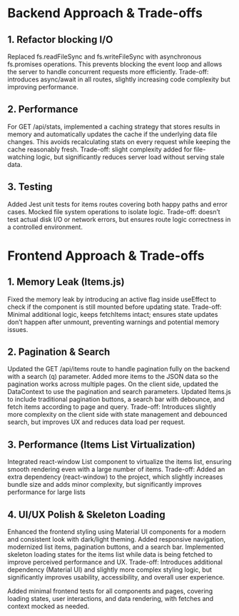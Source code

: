 # Backend Approach & Trade-offs

## 1. Refactor blocking I/O
Replaced fs.readFileSync and fs.writeFileSync with asynchronous fs.promises operations. This prevents blocking the event loop and allows the server to handle concurrent requests more efficiently. Trade-off: introduces async/await in all routes, slightly increasing code complexity but improving performance.

## 2. Performance
For GET /api/stats, implemented a caching strategy that stores results in memory and automatically updates the cache if the underlying data file changes. This avoids recalculating stats on every request while keeping the cache reasonably fresh. Trade-off: slight complexity added for file-watching logic, but significantly reduces server load without serving stale data.

## 3. Testing
Added Jest unit tests for items routes covering both happy paths and error cases. Mocked file system operations to isolate logic. Trade-off: doesn’t test actual disk I/O or network errors, but ensures route logic correctness in a controlled environment.
    

# Frontend Approach & Trade-offs

## 1. Memory Leak (Items.js)
Fixed the memory leak by introducing an active flag inside useEffect to check if the component is still mounted before updating state.
Trade-off: Minimal additional logic, keeps fetchItems intact; ensures state updates don’t happen after unmount, preventing warnings and potential memory issues.

## 2. Pagination & Search
Updated the GET /api/items route to handle pagination fully on the backend with a search (q) parameter.
Added more items to the JSON data so the pagination works across multiple pages.
On the client side, updated the DataContext to use the pagination and search parameters.
Updated Items.js to include traditional pagination buttons, a search bar with debounce, and fetch items according to page and query.
Trade-off: Introduces slightly more complexity on the client side with state management and debounced search, but improves UX and reduces data load per request.

## 3. Performance (Items List Virtualization)
Integrated react-window List component to virtualize the items list, ensuring smooth rendering even with a large number of items.
Trade-off: Added an extra dependency (react-window) to the project, which slightly increases bundle size and adds minor complexity, but significantly improves performance for large lists

## 4. UI/UX Polish & Skeleton Loading
Enhanced the frontend styling using Material UI components for a modern and consistent look with dark/light theming.
Added responsive navigation, modernized list items, pagination buttons, and a search bar.
Implemented skeleton loading states for the items list while data is being fetched to improve perceived performance and UX.
Trade-off: Introduces additional dependency (Material UI) and slightly more complex styling logic, but significantly improves usability, accessibility, and overall user experience.

Added minimal frontend tests for all components and pages, covering loading states, user interactions, and data rendering, with fetches and context mocked as needed.